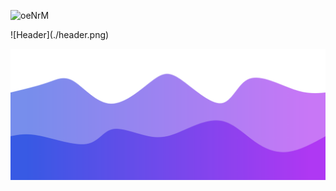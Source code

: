<p align="left"> <img src="https://komarev.com/ghpvc/?username=oeNrM&label=views&color=0e75b6&style=flat&" alt="oeNrM" /> </p>
![Header](./header.png)






![Footer](./footer.png)
